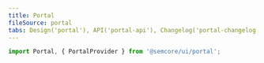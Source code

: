 ```yaml
---
title: Portal
fileSource: portal
tabs: Design('portal'), API('portal-api'), Changelog('portal-changelog')
---
```


```jsx
import Portal, { PortalProvider } from '@semcore/ui/portal';
```

<TypesView type="PortalProps" :types={...types} />

<script setup>import { data as types } from '@types.data.ts';</script>
